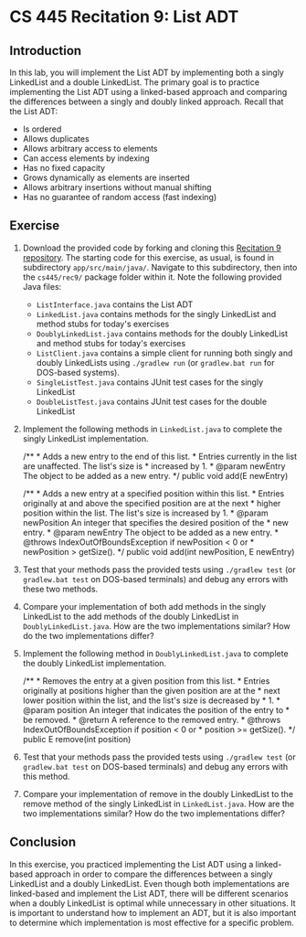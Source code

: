 # CS 445 Recitation 9: List ADT

## Introduction

In this lab, you will implement the List ADT by implementing both a singly LinkedList and a double LinkedList.
The primary goal is to practice implementing the List ADT using a linked-based approach and comparing the differences between a singly and doubly linked approach.
Recall that the List ADT:
- Is ordered
- Allows duplicates
- Allows arbitrary access to elements
- Can access elements by indexing
- Has no fixed capacity
- Grows dynamically as elements are inserted
- Allows arbitrary insertions without manual shifting
- Has no guarantee of random access (fast indexing)

## Exercise

1. Download the provided code by forking and cloning this [Recitation 9 repository](https://github.com/2217-cs445/cs445-rec9). The starting code for this exercise, as usual, is found in subdirectory `app/src/main/java/`. Navigate to this subdirectory, then into the `cs445/rec9/` package folder within it. Note the following provided Java files:

   - `ListInterface.java` contains the List ADT
   - `LinkedList.java`  contains methods for the singly LinkedList and method stubs for today's exercises
   - `DoublyLinkedList.java` contains methods for the doubly LinkedList and method stubs for today's exercises
   - `ListClient.java` contains a simple client for running both singly and doubly LinkedLists using `./gradlew run` (or `gradlew.bat run` for DOS-based systems).
   - `SingleListTest.java` contains JUnit test cases for the singly LinkedList
   - `DoubleListTest.java` contains JUnit test cases for the double LinkedList

2. Implement the following methods in `LinkedList.java` to complete the singly LinkedList implementation. 

      /**
            * Adds a new entry to the end of this list.
            * Entries currently in the list are unaffected. The list's size is
            * increased by 1.
            * @param newEntry  The object to be added as a new entry.
      */
      public void add(E newEntry)

      /**
            * Adds a new entry at a specified position within this list.
            * Entries originally at and above the specified position are at the next
            * higher position within the list. The list's size is increased by 1.
            * @param newPosition  An integer that specifies the desired position of the
            * new entry.
            * @param newEntry  The object to be added as a new entry.
            * @throws  IndexOutOfBoundsException if newPosition < 0 or
            * newPosition > getSize().
      */
      public void add(int newPosition, E newEntry)

3. Test that your methods pass the provided tests using `./gradlew test` (or `gradlew.bat test` on DOS-based terminals) and debug any errors with these two methods. 

4. Compare your implementation of both add methods in the singly LinkedList to the add methods of the doubly LinkedList in `DoublyLinkedList.java`. How are the two implementations similar? How do the two implementations differ?

5. Implement the following method in `DoublyLinkedList.java` to complete the doubly LinkedList implementation.

      /**
            * Removes the entry at a given position from this list.
            * Entries originally at positions higher than the given position are at the
            * next lower position within the list, and the list's size is decreased by
            * 1.
            * @param position  An integer that indicates the position of the entry to
            * be removed.
            * @return  A reference to the removed entry.
            * @throws  IndexOutOfBoundsException if position < 0 or
            * position >= getSize().
      */
      public E remove(int position)

6. Test that your methods pass the provided tests using `./gradlew test` (or `gradlew.bat test` on DOS-based terminals) and debug any errors with this method. 

7. Compare your implementation of remove in the doubly LinkedList to the remove method of the singly LinkedList in `LinkedList.java`. How are the two implementations similar? How do the two implementations differ?

## Conclusion

In this exercise, you practiced implementing the List ADT using a linked-based approach in order to compare the differences between a singly LinkedList and a doubly LinkedList. Even though both implementations are linked-based and implement the List ADT, there will be different scenarios when a doubly LinkedList is optimal while unnecessary in other situations. It is important to understand how to implement an ADT, but it is also important to determine which implementation is most effective for a specific problem. 
